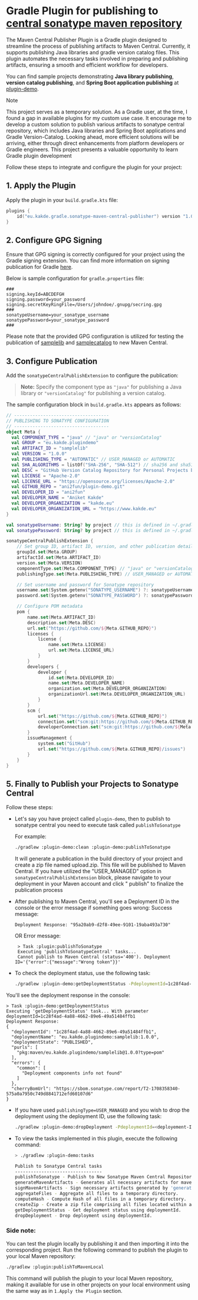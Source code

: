# Gradle Plugin for publishing to [central sonatype maven repository](https://central.sonatype.com/)

The Maven Central Publisher Plugin is a Gradle plugin designed to streamline the process of publishing artifacts to
Maven Central. Currently, it supports publishing Java libraries and gradle version catalog files.
This plugin automates the necessary tasks involved in preparing and publishing artifacts, ensuring a smooth and
efficient workflow for developers.

You can find sample projects demonstrating **Java library publishing**, **version catalog publishing**, and **Spring
Boot application publishing** at [plugin-demo](https://github.com/ani2fun/plugin-demo).

> [!NOTE]
> This project serves as a temporary solution. As a Gradle user, at the time, I found a gap in available plugins for my
> custom use case.
> It encourage me to develop a custom solution to publish various artifacts to sonatype central repository, which
> includes Java libraries and Spring Boot applications and Gradle Version-Catalog.
> Looking ahead, more efficient solutions will be arriving, either through direct enhancements from platform developers
> or Gradle engineers.
> This project presents a valuable opportunity to learn Gradle plugin development

Follow these steps to integrate and configure the plugin for your project:

## 1. Apply the Plugin

Apply the plugin in your `build.gradle.kts` file:

```kotlin
plugins {
    id("eu.kakde.gradle.sonatype-maven-central-publisher") version "1.0.3"
}
```

## 2. Configure GPG Signing

Ensure that GPG signing is correctly configured for your project using the Gradle signing extension. You can find more
information on signing publication for Gradle [here](https://docs.gradle.org/current/userguide/signing_plugin.html).

Below is sample configuration for `gradle.properties` file:

```properties
###
signing.keyId=ABCDEFGH
signing.password=your_password
signing.secretKeyRingFile=/Users/johndoe/.gnupg/secring.gpg
###
sonatypeUsername=your_sonatype_username
sonatypePassword=your_sonatype_password
###
```

Please note that the provided GPG configuration is utilized for testing the publication
of [samplelib](https://repo1.maven.org/maven2/eu/kakde/plugindemo/samplelib/)
and [samplecatalog](https://repo1.maven.org/maven2/eu/kakde/plugindemo/samplecatalog/) to new Maven Central.

## 3. Configure Publication

Add the `sonatypeCentralPublishExtension` to configure the publication:

> **Note:** Specify the component type as `"java"` for publishing a Java library or `"versionCatalog"` for publishing a
> version catalog.

The sample configuration block in `build.gradle.kts` appears as follows:

```kotlin
// ------------------------------------
// PUBLISHING TO SONATYPE CONFIGURATION
// ------------------------------------
object Meta { 
  val COMPONENT_TYPE = "java" // "java" or "versionCatalog"
  val GROUP = "eu.kakde.plugindemo"
  val ARTIFACT_ID = "samplelib"
  val VERSION = "1.0.0"
  val PUBLISHING_TYPE = "AUTOMATIC" // USER_MANAGED or AUTOMATIC
  val SHA_ALGORITHMS = listOf("SHA-256", "SHA-512") // sha256 and sha512 are supported but not mandatory. Only sha1 is mandatory but it is supported by default.
  val DESC = "GitHub Version Catalog Repository for Personal Projects based on Gradle"
  val LICENSE = "Apache-2.0"
  val LICENSE_URL = "https://opensource.org/licenses/Apache-2.0"
  val GITHUB_REPO = "ani2fun/plugin-demo.git"
  val DEVELOPER_ID = "ani2fun"
  val DEVELOPER_NAME = "Aniket Kakde"
  val DEVELOPER_ORGANIZATION = "kakde.eu"
  val DEVELOPER_ORGANIZATION_URL = "https://www.kakde.eu"
}

val sonatypeUsername: String? by project // this is defined in ~/.gradle/gradle.properties
val sonatypePassword: String? by project // this is defined in ~/.gradle/gradle.properties

sonatypeCentralPublishExtension {
    // Set group ID, artifact ID, version, and other publication details
    groupId.set(Meta.GROUP)
    artifactId.set(Meta.ARTIFACT_ID)
    version.set(Meta.VERSION)
    componentType.set(Meta.COMPONENT_TYPE) // "java" or "versionCatalog"
    publishingType.set(Meta.PUBLISHING_TYPE) // USER_MANAGED or AUTOMATIC

    // Set username and password for Sonatype repository
    username.set(System.getenv("SONATYPE_USERNAME") ?: sonatypeUsername)
    password.set(System.getenv("SONATYPE_PASSWORD") ?: sonatypePassword)

    // Configure POM metadata
    pom {
        name.set(Meta.ARTIFACT_ID)
        description.set(Meta.DESC)
        url.set("https://github.com/${Meta.GITHUB_REPO}")
        licenses {
            license {
                name.set(Meta.LICENSE)
                url.set(Meta.LICENSE_URL)
            }
        }
        developers {
            developer {
                id.set(Meta.DEVELOPER_ID)
                name.set(Meta.DEVELOPER_NAME)
                organization.set(Meta.DEVELOPER_ORGANIZATION)
                organizationUrl.set(Meta.DEVELOPER_ORGANIZATION_URL)
            }
        }
        scm {
            url.set("https://github.com/${Meta.GITHUB_REPO}")
            connection.set("scm:git:https://github.com/${Meta.GITHUB_REPO}")
            developerConnection.set("scm:git:https://github.com/${Meta.GITHUB_REPO}")
        }
        issueManagement {
            system.set("GitHub")
            url.set("https://github.com/${Meta.GITHUB_REPO}/issues")
        }
    }
}

```

## 5. Finally to Publish your Projects to Sonatype Central

Follow these steps:

- Let's say you have project called `plugin-demo`, then to publish to sonatype central you need to execute task
  called `publishToSonatype`

  For example:
    ```bash
    ./gradlew :plugin-demo:clean :plugin-demo:publishToSonatype
    ```

  It will generate a publication in the build directory of your project and create a zip file named upload.zip. This
  file will be published to Maven Central. If you have utilized the "USER_MANAGED" option
  in `sonatypeCentralPublishExtension` block, please navigate to your deployment in your Maven account and click "
  publish" to finalize the publication process

- After publishing to Maven Central, you'll see a Deployment ID in the console or the error message if something goes
  wrong:
  Success message:
    ```console
    Deployment Response: "95a20ab9-d2f8-49ee-9101-19aba493a730"
    ```
  OR
  Error message:
    ```console
     > Task :plugin:publishToSonatype
     Executing 'publishToSonatypeCentral' tasks...
     Cannot publish to Maven Central (status='400'). Deployment ID='{"error":{"message":"Wrong token"}}'
    ```

- To check the deployment status, use the following task:

  ```bash
  ./gradlew :plugin-demo:getDeploymentStatus -PdeploymentId=1c28f4ad-4a88-4662-89e6-49a51484ffb1
  ```

You'll see the deployment response in the console:

  ```console
  > Task :plugin-demo:getDeploymentStatus
  Executing 'getDeploymentStatus' task... With parameter deploymentId=1c28f4ad-4a88-4662-89e6-49a51484ffb1
  Deployment Response:
  {
    "deploymentId": "1c28f4ad-4a88-4662-89e6-49a51484ffb1",
    "deploymentName": "eu.kakde.plugindemo:samplelib:1.0.0",
    "deploymentState": "PUBLISHED",
    "purls": [
      "pkg:maven/eu.kakde.plugindemo/samplelib@1.0.0?type=pom"
    ],
    "errors": {
      "common": [
        "Deployment components info not found"
      ]
    },
    "cherryBomUrl": "https://sbom.sonatype.com/report/T2-1708358340-575a0a7950c749d8841712efd60107d6"
  }
  ```

- If you have used `publishingType=USER_MANAGED` and you wish to drop the deployment using the deployment ID, use the
  following task:
  ```bash
  ./gradlew :plugin-demo:dropDeployment -PdeploymentId=<deployement-ID>
  ```

- To view the tasks implemented in this plugin, execute the following command:
    ```bash
    > ./gradlew :plugin-demo:tasks
    
    Publish to Sonatype Central tasks
    ---------------------------------
    publishToSonatype - Publish to New Sonatype Maven Central Repository.
    generateMavenArtifacts - Generates all necessary artifacts for maven publication.
    signMavenArtifacts - Sign necessary artifacts generated by 'generateMavenArtifacts'.
    aggregateFiles - Aggregate all files to a temporary directory.
    computeHash - Compute Hash of all files in a temporary directory.
    createZip - Create a zip file comprising all files located within a temporary directory
    getDeploymentStatus - Get deployment status using deploymentId.
    dropDeployment - Drop deployment using deploymentId.
    ```

### Side note:

You can test the plugin locally by publishing it and then importing it into the corresponding project. Run the following
command to publish the plugin to your local Maven repository:

```bash
./gradlew :plugin:publishToMavenLocal
```

This command will publish the plugin to your local Maven repository, making it available for use in other projects on
your local environment using the same way as in `1.Apply the Plugin` section.
